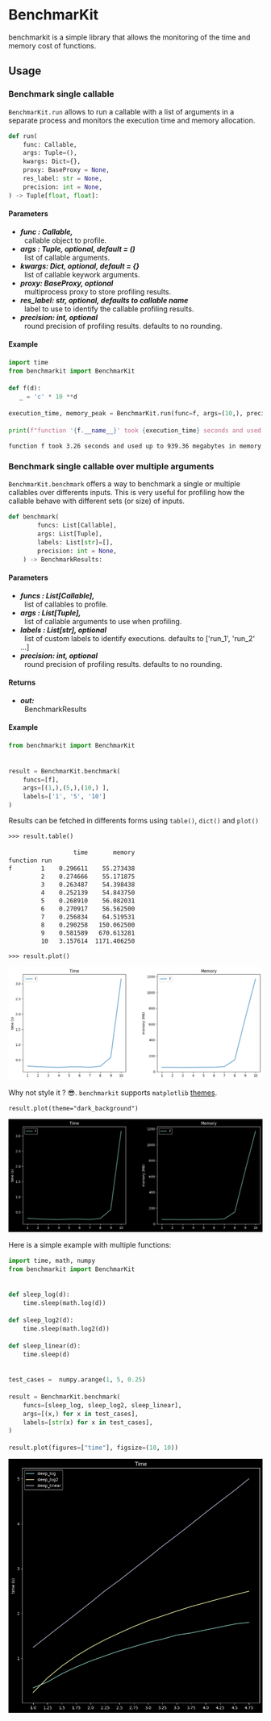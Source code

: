 # BenchmarKit

benchmarkit is a simple library that allows the monitoring of the time and memory cost of functions.

## Usage

### Benchmark single callable

`BenchmarKit.run` allows to run a callable with a list of arguments in a separate process and monitors the execution time and memory allocation.

```python
def run(
    func: Callable,
    args: Tuple=(),
    kwargs: Dict={},
    proxy: BaseProxy = None,
    res_label: str = None,
    precision: int = None,
) -> Tuple[float, float]:
```

#### Parameters

* ***func : Callable,*** <br/>&nbsp; callable object to profile.
* ***args : Tuple, optional, default = ()*** <br/>&nbsp; list of callable arguments.
* ***kwargs: Dict, optional, default = {}*** <br/>&nbsp; list of callable keywork arguments.
* ***proxy: BaseProxy, optional*** <br/>&nbsp; multiprocess proxy to store profiling results.
* ***res_label: str, optional, defaults to callable name*** <br/>&nbsp; label to use to identify the callable profiling results.
* ***precision: int, optional*** <br/>&nbsp; round precision of profiling results. defaults to no rounding.


#### Example

```python
import time
from benchmarkit import BenchmarKit

def f(d):
   _ = 'c' * 10 **d
    
execution_time, memory_peak = BenchmarKit.run(func=f, args=(10,), precision=2)

print(f"function '{f.__name__}' took {execution_time} seconds and used up to {memory_peak} megabytes in memory")
```

```
function f took 3.26 seconds and used up to 939.36 megabytes in memory
```

### Benchmark single callable over multiple arguments

`BenchmarKit.benchmark` offers a way to benchmark a single or multiple callables over differents inputs. This is very useful for profiling how the callable behave with different sets (or size) of inputs.

```python
def benchmark(
        funcs: List[Callable],
        args: List[Tuple],
        labels: List[str]=[],
        precision: int = None,
    ) -> BenchmarkResults:
```

#### Parameters
* ***funcs : List[Callable],*** <br/>&nbsp; list of callables to profile.
* ***args : List[Tuple],*** <br/>&nbsp; list of callable arguments to use when profiling.
* ***labels : List[str], optional*** <br/>&nbsp; list of custom labels to identify executions. defaults to ['run_1', 'run_2' ...]
* ***precision: int, optional*** <br/>&nbsp; round precision of profiling results. defaults to no rounding.

#### Returns
* ***out:***<br/>&nbsp; BenchmarkResults



#### Example

```python
from benchmarkit import BenchmarKit


result = BenchmarKit.benchmark(
    funcs=[f],
    args=[(1,),(5,),(10,) ],
    labels=['1', '5', '10']
)
```

Results can be fetched in differents forms using `table()`, `dict()` and `plot()`



```
>>> result.table()

                  time       memory
function run                       
f        1    0.296611    55.273438
         2    0.274666    55.171875
         3    0.263487    54.398438
         4    0.252139    54.843750
         5    0.268910    56.082031
         6    0.270917    56.562500
         7    0.256834    64.519531
         8    0.290258   150.062500
         9    0.581589   670.613281
         10   3.157614  1171.406250
```

```
>>> result.plot()
```

![plot](images/function_benchmarks_plot.png)


Why not style it ? 😎. `benchmarkit` supports `matplotlib` [themes](https://matplotlib.org/stable/gallery/style_sheets/style_sheets_reference.html). 

```
result.plot(theme="dark_background")
```

![plot](images/function_benchmarks_plot_dark.png)


Here is a simple example with multiple functions:
```python
import time, math, numpy
from benchmarkit import BenchmarKit


def sleep_log(d):
    time.sleep(math.log(d))

def sleep_log2(d):
    time.sleep(math.log2(d))

def sleep_linear(d):
    time.sleep(d) 


test_cases =  numpy.arange(1, 5, 0.25)

result = BenchmarKit.benchmark(
    funcs=[sleep_log, sleep_log2, sleep_linear],
    args=[(x,) for x in test_cases],
    labels=[str(x) for x in test_cases],
)

result.plot(figures=["time"], figsize=(10, 10))
```

![plot](images/multis_functions_time_benchmarks.png)
